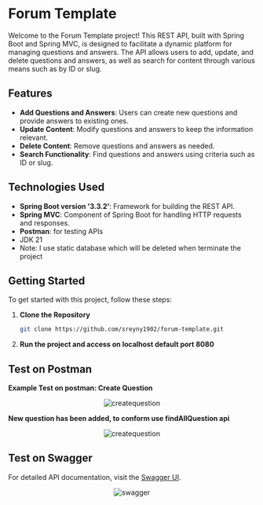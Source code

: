 # Forum Template

Welcome to the Forum Template project! This REST API, built with Spring Boot and Spring MVC, is designed to facilitate a dynamic platform for managing questions and answers. The API allows users to add, update, and delete questions and answers, as well as search for content through various means such as by ID or slug.

## Features

- **Add Questions and Answers**: Users can create new questions and provide answers to existing ones.
- **Update Content**: Modify questions and answers to keep the information relevant.
- **Delete Content**: Remove questions and answers as needed.
- **Search Functionality**: Find questions and answers using criteria such as ID or slug.

## Technologies Used

- **Spring Boot version '3.3.2'**: Framework for building the REST API.
- **Spring MVC**: Component of Spring Boot for handling HTTP requests and responses.
- **Postman**: for testing APIs
- JDK 21
- Note: I use static database which will be deleted when terminate the project

## Getting Started

To get started with this project, follow these steps:

1. **Clone the Repository**

   ```bash
   git clone https://github.com/sreyny1902/forum-template.git
2. **Run the project and access on localhost default port 8080**
## Test on Postman
**Example Test on postman: Create Question**
<div align=center>
<img src="src/img/createquestion.png" alt="createquestion"/>
</div>


**New question has been added, to conform use findAllQuestion api**


<div align=center>
<img src="src/img/checkcreateq.png" alt="createquestion"/>
</div>

## Test on Swagger
For detailed API documentation, visit the [Swagger UI](http://localhost:8080/swagger-ui/index.html).
<div align=center>
<img src="src/img/swagger.png" alt="swagger"/>
</div>


